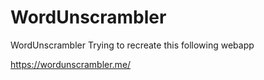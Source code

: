 # WordUnscrambler
WordUnscrambler
Trying to recreate this following webapp

https://wordunscrambler.me/
